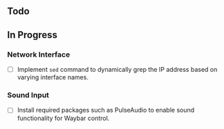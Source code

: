 ## Todo

## In Progress

### Network Interface
- [ ] Implement `sed` command to dynamically grep the IP address based on varying interface names.

### Sound Input
- [ ] Install required packages such as PulseAudio to enable sound functionality for Waybar control.
